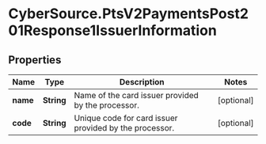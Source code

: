 # CyberSource.PtsV2PaymentsPost201Response1IssuerInformation

## Properties
Name | Type | Description | Notes
------------ | ------------- | ------------- | -------------
**name** | **String** | Name of the card issuer provided by the processor.  | [optional] 
**code** | **String** | Unique code for card issuer provided by the processor.  | [optional] 


